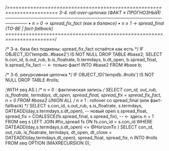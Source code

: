 /*=======================================================================
  3-4.  roll-over-цепочка           (ФАКТ ≠ ПРОГНОЗНЫЙ)
        ─────────────────────────────────────────────────────────
        • n = 0 → spread_fix_fact   (как в балансе)
        • n ≥ 1 → spread_final      (TO-BE  |  fact-fallback)
=======================================================================*/

/* 3-а. база без подмены: spread_fix_fact остаётся как есть */
IF OBJECT_ID('tempdb..#base2') IS NOT NULL DROP TABLE #base2;
SELECT  b.con_id,
        b.out_rub,
        b.is_floatrate,
        b.termdays,
        b.dt_open,
        b.spread_float,
        b.spread_fix_fact          -- ← только факт!
INTO    #base2
FROM    #base b;

/* 3-б. рекурсивная цепочка  */
IF OBJECT_ID('tempdb..#rolls') IS NOT NULL DROP TABLE #rolls;

;WITH seq AS (
        /* n = 0 : фактическая запись */
        SELECT  con_id, out_rub, is_floatrate, termdays,
                dt_open,
                spread_float,
                spread_fix = spread_fix_fact,
                n = 0
        FROM    #base2
        UNION ALL
        /* n ≥ 1 : rollover со spread_final (или факт-fallback) */
        SELECT  s.con_id,
                s.out_rub,
                s.is_floatrate,
                s.termdays,
                DATEADD(day,s.termdays,s.dt_open),          -- новый open
                s.spread_float,
                spread_fix = COALESCE(fs.spread_final, s.spread_fix),  -- ← здесь
                n + 1
        FROM    seq            s
        LEFT    JOIN #fix_spread fs ON fs.con_id = s.con_id
        WHERE   DATEADD(day,s.termdays,s.dt_open) <= @HorizonTo
)
SELECT  con_id,
        out_rub,
        is_floatrate,
        termdays,
        dt_open,
        dt_close = DATEADD(day,termdays,dt_open),
        spread_float,
        spread_fix,
        n
INTO    #rolls
FROM    seq
OPTION (MAXRECURSION 0);
